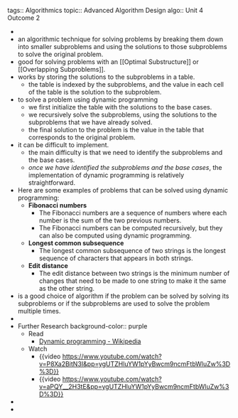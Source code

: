tags:: Algorithmics
topic:: Advanced Algorithm Design
algo:: Unit 4 Outcome 2

-
- an algorithmic technique for solving problems by breaking them down into smaller subproblems and using the solutions to those subproblems to solve the original problem.
- good for solving problems with an [[Optimal Substructure]] or [[Overlapping Subproblems]].
- works by storing the solutions to the subproblems in a table.
	- the table is indexed by the subproblems, and the value in each cell of the table is the solution to the subproblem.
- to solve a problem using dynamic programming
	- we first initialize the table with the solutions to the base cases.
	- we recursively solve the subproblems, using the solutions to the subproblems that we have already solved.
	- the final solution to the problem is the value in the table that corresponds to the original problem.
- it can be difficult to implement.
	- the main difficulty is that we need to identify the subproblems and the base cases.
	- *once we have identified the subproblems and the base cases*, the implementation of dynamic programming is relatively straightforward.
- Here are some examples of problems that can be solved using dynamic programming:
	- **Fibonacci numbers**
		- The Fibonacci numbers are a sequence of numbers where each number is the sum of the two previous numbers.
		- The Fibonacci numbers can be computed recursively, but they can also be computed using dynamic programming.
	- **Longest common subsequence**
		- The longest common subsequence of two strings is the longest sequence of characters that appears in both strings.
	- **Edit distance**
		- The edit distance between two strings is the minimum number of changes that need to be made to one string to make it the same as the other string.
- is a good choice of algorithm if the problem can be solved by solving its subproblems or if the subproblems are used to solve the problem multiple times.
-
- Further Research
  background-color:: purple
	- Read
		- [Dynamic programming - Wikipedia](https://en.wikipedia.org/wiki/Dynamic_programming)
	- Watch
		- {{video https://www.youtube.com/watch?v=P8Xa2BitN3I&pp=ygUTZHluYW1pYyBwcm9ncmFtbWluZw%3D%3D}}
		- {{video https://www.youtube.com/watch?v=aPQY__2H3tE&pp=ygUTZHluYW1pYyBwcm9ncmFtbWluZw%3D%3D}}
-
-